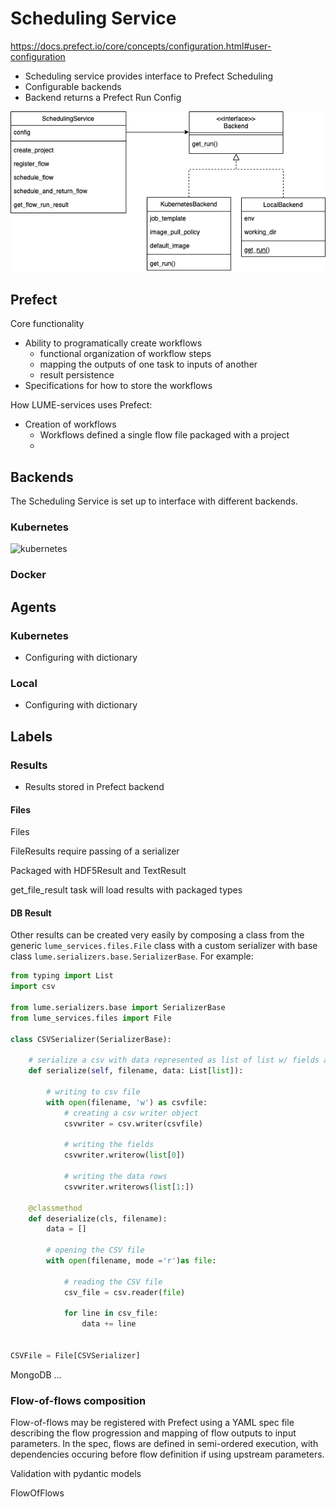 # Scheduling Service

https://docs.prefect.io/core/concepts/configuration.html#user-configuration



* Scheduling service provides interface to Prefect Scheduling
* Configurable backends
* Backend returns a Prefect Run Config

![Screenshot](files/services/scheduling_service.drawio.png)

## Prefect
Core functionality
- Ability to programatically create workflows
    - functional organization of workflow steps
    - mapping the outputs of one task to inputs of another
    - result persistence
- Specifications for how to store the workflows


How LUME-services uses Prefect:
- Creation of workflows
    - Workflows defined a single flow file packaged with a project
    -


## Backends

The Scheduling Service is set up to interface with different backends.


### Kubernetes
![kubernetes](files/services/kubernetes_architecture.png)


### Docker



## Agents


### Kubernetes

* Configuring with dictionary

### Local

* Configuring with dictionary



## Labels



### Results


- Results stored in Prefect backend


#### Files


Files

FileResults require passing of a serializer

Packaged with HDF5Result and TextResult

get_file_result task will load results with packaged types


#### DB Result




Other results can be created very easily by composing a class from the generic `lume_services.files.File` class with a custom serializer with base class `lume.serializers.base.SerializerBase`. For example:

```python
from typing import List
import csv

from lume.serializers.base import SerializerBase
from lume_services.files import File

class CSVSerializer(SerializerBase):

    # serialize a csv with data represented as list of list w/ fields as first element
    def serialize(self, filename, data: List[list]):

        # writing to csv file
        with open(filename, 'w') as csvfile:
            # creating a csv writer object
            csvwriter = csv.writer(csvfile)

            # writing the fields
            csvwriter.writerow(list[0])

            # writing the data rows
            csvwriter.writerows(list[1:])

    @classmethod
    def deserialize(cls, filename):
        data = []

        # opening the CSV file
        with open(filename, mode ='r')as file:

            # reading the CSV file
            csv_file = csv.reader(file)

            for line in csv_file:
                data += line


CSVFile = File[CSVSerializer]
```



MongoDB ...





### Flow-of-flows composition

Flow-of-flows may be registered with Prefect using a YAML spec file describing the flow progression and mapping of flow outputs to input parameters. In the spec, flows are defined in semi-ordered execution, with dependencies occuring before flow definition if using upstream parameters.


Validation with pydantic models

FlowOfFlows
```

```
